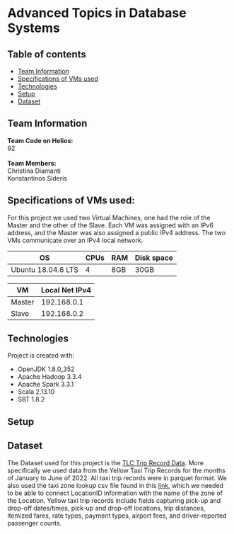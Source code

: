 # Advanced Topics in Database Systems

## Table of contents
* [Team Information](#team-information)
* [Specifications of VMs used](#specifications-of-vms-used)
* [Technologies](#technologies)
* [Setup](#setup)
* [Dataset](#dataset)

## Team Information
**Team Code on Helios:** <br> 92 <br><br>
**Team Members:** <br> 
Christina Diamanti <br>
Konstantinos Sideris

## Specifications of VMs used:
For this project we used two Virtual Machines, one had the role of the Master and the other of the Slave. Each VM was assigned with an IPv6 address, and the Master was also assigned a public IPv4 address. The two VMs communicate over an IPv4 local network. 

| OS  |  CPUs | RAM | Disk space | 
| ------------- |  ------------- | ------------- | ------------- |
| Ubuntu 18.04.6 LTS  | 4 |  8GB | 30GB | 

| VM  |  Local Net IPv4 |
| ------------- |  ------------- |
| Master  |  192.168.0.1 | 
| Slave  |  192.168.0.2 | 

## Technologies 
Project is created with:
* OpenJDK 1.8.0_352
* Apache Hadoop 3.3.4
* Apache Spark 3.3.1
* Scala 2.13.10
* SBT 1.8.2

## Setup 

## Dataset
The Dataset used for this project is the [TLC Trip Record Data](https://www.nyc.gov/site/tlc/about/tlc-trip-record-data.page). 
More specifically we used data from the Yellow Taxi Trip Records for the months of January to June of 2022. All taxi trip records were in parquet format. We also used the taxi zone lookup csv file found in this [link](https://d37ci6vzurychx.cloudfront.net/misc/taxi+_zone_lookup.csv), which we needed to be able to connect LocationID information with the name of the zone of the Location.
Yellow taxi trip records include fields capturing pick-up and drop-off dates/times, pick-up and drop-off locations, trip distances, itemized fares, rate types, payment types, airport fees, and driver-reported passenger counts.
